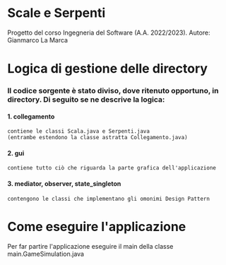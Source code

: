 # Scale e Serpenti
 Progetto del corso Ingegneria del Software (A.A. 2022/2023).
 Autore: Gianmarco La Marca

# Logica di gestione delle directory
### Il codice sorgente è stato diviso, dove ritenuto opportuno, in directory. Di seguito se ne descrive la logica:

#### 1. collegamento
    contiene le classi Scala.java e Serpenti.java
    (entrambe estendono la classe astratta Collegamento.java)
#### 2. gui
    contiene tutto ciò che riguarda la parte grafica dell'applicazione
#### 3. mediator, observer, state_singleton
    contengono le classi che implementano gli omonimi Design Pattern

# Come eseguire l'applicazione 
 Per far partire l'applicazione eseguire il main della classe main.GameSimulation.java
